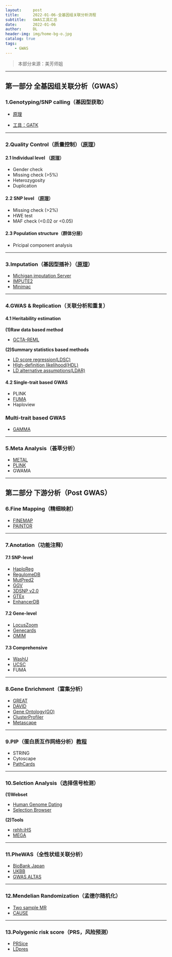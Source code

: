 ```yaml
---
layout:     post
title:      2022-01-06-全基因组关联分析流程
subtitle:   GWAS工具汇总
date:       2022-01-06
author:     DL
header-img: img/home-bg-o.jpg
catalog: true
tags:
    - GWAS
---
```


> 本部分来源：美芳师姐

---

## 第一部分 全基因组关联分析（GWAS）

### 1.Genotyping/SNP calling（基因型获取）

- [原理](https://sg.idtdna.com/pages/applications/genotyping)

- [工具：GATK](https://www.jianshu.com/p/4c093a6d88ec)

---

### 2.Quality Control（质量控制）（[原理](https://www.ncbi.nlm.nih.gov/pmc/articles/PMC3066182/)）

#### 2.1 Individual level （[原理](https://zhuanlan.zhihu.com/p/347958906)）

- Gender check
- Missing check (>5%)
- Heterozygosity
- Duplication

#### 2.2 SNP level （[原理](https://zhuanlan.zhihu.com/p/347958906)）

- Missing check (>2%)
- HWE test
- MAF check (<0.02 or <0.05)

#### 2.3 Population structure（群体分层）

- Pricipal component analysis

---

### 3.Imputation（基因型插补）（[原理](https://www.jianshu.com/p/06d86be2028b)）

- [Michigan imputation Server](https://imputationserver.sph.umich.edu/index.html#!pages/home)
- [IMPUTE2](http://mathgen.stats.ox.ac.uk/impute/impute_v2.html)
- [Minimac](https://genome.sph.umich.edu/wiki/Minimac)

---

### 4.GWAS & Replication（关联分析和重复）

#### 4.1 Heritability estimation

**(1)Raw data based method**

- [GCTA-REML](https://yanglab.westlake.edu.cn/software/gcta/#GREMLanalysis)

**(2)Summary statistics based methods**

- [LD score regression(LDSC)](https://github.com/bulik/ldsc)
- [HIgh-definition likelihood(HDL)](https://github.com/zhenin/HDL/)
- [LD alternative assumptions(LDAR)](https://dougspeed.com/heritability-model/)

#### 4.2 Single-trait based GWAS

- PLINK
- [FUMA](https://fuma.ctglab.nl/)
- Haploview

### Multi-trait based GWAS

- [GAMMA](http://www.xzlab.org/software.html)

---

### 5.Meta Analysis（荟萃分析）

- [METAL](https://genome.sph.umich.edu/wiki/METAL)
- [PLINK](http://zzz.bwh.harvard.edu/plink/metaanal.shtml)
- GWAMA

---

## 第二部分 下游分析（Post GWAS）

### 6.Fine Mapping（精细映射）

- [FINEMAP](http://www.christianbenner.com/index_v1.3.html)
- [PAINTOR](https://github.com/gkichaev/PAINTOR_V3.0)

---

### 7.Anotation（功能注释）

#### 7.1 SNP-level

- [HaploReg](https://pubs.broadinstitute.org/mammals/haploreg/haploreg.php)
- [RegulomeDB](https://www.regulomedb.org/regulome-search)
- [MutPred2](http://mutpred.mutdb.org/#qform)
- [GGV](https://popgen.uchicago.edu/ggv/?data=%221000genomes%22&chr=1&pos=222087833)
- [3DSNP v2.0](http://www.omic.tech/3dsnpv2/)
- [GTEx](http://www.gtexportal.org/home/)
- [EnhancerDB](http://lcbb.swjtu.edu.cn/EnhancerDB/)

#### 7.2 Gene-level

- [LocusZoom](https://genome.sph.umich.edu/wiki/LocusZoom_Standalone#Input)
- [Genecards](https://www.genecards.org/)
- [OMIM](https://omim.org/)

#### 7.3 Comprehensive

- [WashU](http://epigenomegateway.wustl.edu/browser/)
- [UCSC](http://genome.ucsc.edu/)
- FUMA

---

### 8.Gene Enrichment（富集分析）

- [GREAT](http://great.stanford.edu/public/html/index.php)
- [DAVID](https://david.ncifcrf.gov/conversion.jsp)
- [Gene Ontology(GO)](http://geneontology.org/)
- [ClusterProfiler](https://www.jianshu.com/p/feaefcbdf986)
- [Metascape](https://metascape.org/gp/index.html)

---

### 9.PIP（蛋白质互作网络分析）[教程](https://zhuanlan.zhihu.com/p/148789132?utm_source=wechat_session)

- STRING
- Cytoscape
- [PathCards](https://pathcards.genecards.org/Search/Results?query=SP3)

---

### 10.Selction Analysis（选择信号检测）

**(1)Webset**

- [Human Genome Dating](https://human.genome.dating/)
- [Selection Browser](http://hsb.upf.edu/?s=rs35732780&submit=Search)

**(2)Tools**

- [rehh:iHS](https://zhuanlan.zhihu.com/p/70034004?from_voters_page=true)
- [MEGA](https://www.megasoftware.net/)

---

### 11.PheWAS（全性状组关联分析）

- [BioBank Japan](http://jenger.riken.jp/en/result)
- [UKBB](http://geneatlas.roslin.ed.ac.uk/)
- [GWAS ALTAS](https://atlas.ctglab.nl/)

---

### 12.Mendelian Randomization（孟德尔随机化）

- [Two sample MR](https://github.com/MRCIEU/TwoSampleMR)
- [CAUSE](https://jean997.github.io/cause/ldl_cad.html)

---

### 13.Polygenic risk score（PRS，风险预测）

- [PRSice](https://www.prsice.info/)
- [LDpres](https://github.com/bvilhjal/ldpred)

